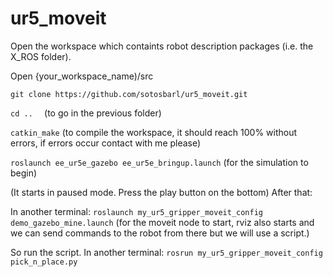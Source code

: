 # ur5_moveit
Open the workspace which containts robot description packages (i.e. the X_ROS folder).

Open {your_workspace_name)/src

```git clone https://github.com/sotosbarl/ur5_moveit.git```

```cd ..  ``` (to go in the previous folder)

```catkin_make``` (to compile the workspace, it should reach 100% without errors, if errors occur contact with me please)

```roslaunch ee_ur5e_gazebo ee_ur5e_bringup.launch``` (for the simulation to begin)

(It starts in paused mode. Press the play button on the bottom) After that:

In another terminal: ```roslaunch my_ur5_gripper_moveit_config demo_gazebo_mine.launch``` (for the moveit node to start, rviz also starts and we can send commands to the robot from there but we will use a script.) 

So run the script. In another terminal: ```rosrun my_ur5_gripper_moveit_config pick_n_place.py```



